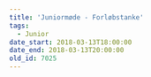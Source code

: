 ```yaml
---
title: 'Juniormøde - Forløbstanke'
tags:
  - Junior
date_start: 2018-03-13T18:00:00
date_end: 2018-03-13T20:00:00
old_id: 7025
---
```

